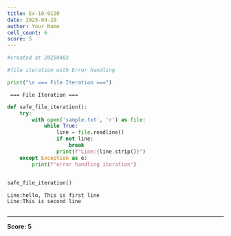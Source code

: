 ```yaml
---
title: Ex-18-9120
date: 2025-04-29
author: Your Name
cell_count: 6
score: 5
---
```


```python
#created at 20250403
```


```python
#file iteration with Error handling
```


```python
print("\n === File Iteration ===")
```

    
     === File Iteration ===



```python
def safe_file_iteration():
    try:
        with open('sample.txt', 'r') as file:
            while True:
                line = file.readline()
                if not line:
                    break
                print(f"Line:{line.strip()}")
    except Exception as e:
        print(f"error handling iteration")
        
```


```python
safe_file_iteration()
```

    Line:hello, This is first line
    Line:This is second line



```python

```


---
**Score: 5**
